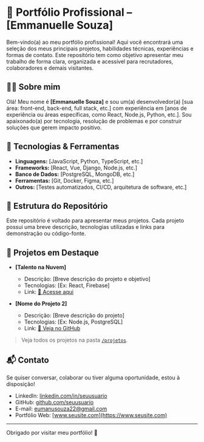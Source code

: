 # 🌟 Portfólio Profissional – [Emmanuelle Souza]

Bem-vindo(a) ao meu portfólio profissional! Aqui você encontrará uma seleção dos meus principais projetos, habilidades técnicas, experiências e formas de contato. Este repositório tem como objetivo apresentar meu trabalho de forma clara, organizada e acessível para recrutadores, colaboradores e demais visitantes.

## 🧑‍💻 Sobre mim

Olá! Meu nome é **[Emmanuelle Souza]** e sou um(a) desenvolvedor(a) [sua área: front-end, back-end, full stack, etc.] com experiência em [anos de experiência ou áreas específicas, como React, Node.js, Python, etc.]. Sou apaixonado(a) por tecnologia, resolução de problemas e por construir soluções que gerem impacto positivo.

## 🚀 Tecnologias & Ferramentas

- **Linguagens:** [JavaScript, Python, TypeScript, etc.]
- **Frameworks:** [React, Vue, Django, Node.js, etc.]
- **Banco de Dados:** [PostgreSQL, MongoDB, etc.]
- **Ferramentas:** [Git, Docker, Figma, etc.]
- **Outros:** [Testes automatizados, CI/CD, arquitetura de software, etc.]

## 📁 Estrutura do Repositório

Este repositório é voltado para apresentar meus projetos. Cada projeto possui uma breve descrição, tecnologias utilizadas e links para demonstração ou código-fonte.


## 💼 Projetos em Destaque

- **[Talento na Nuvem]**
  - Descrição: [Breve descrição do projeto e objetivo]
  - Tecnologias: [Ex: React, Firebase]
  - Link: [🔗 Acesse aqui](https://seulink.com)

- **[Nome do Projeto 2]**
  - Descrição: [Breve descrição do projeto]
  - Tecnologias: [Ex: Node.js, PostgreSQL]
  - Link: [🔗 Veja no GitHub](https://github.com/seunome/projeto2)

> Veja todos os projetos na pasta [`/projetos`](./projetos).

## 📬 Contato

Se quiser conversar, colaborar ou tiver alguma oportunidade, estou à disposição!

- LinkedIn: [linkedin.com/in/seuusuario](https://linkedin.com/in/seuusuario)
- GitHub: [github.com/seuusuario](https://github.com/seuusuario)
- E-mail: [eumanusouza22@gmail.com](mailto:seuemail@exemplo.com)
- Portfólio Web: [www.seusite.com](https://www.seusite.com)

---

Obrigado por visitar meu portfólio! 🚀

